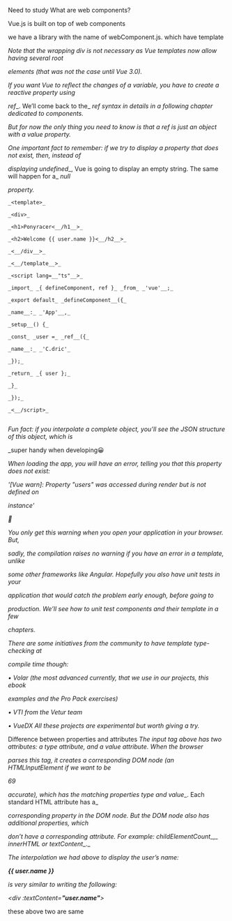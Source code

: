 Need to study
What are web components?

Vue.js is built on top of web components

we have a library with the name of webComponent.js. which have template

 _Note that the wrapping_ _div_ _is not necessary as Vue templates now allow having several root_

_elements (that was not the case until Vue 3.0)._

_If you want Vue to reflect the changes of a variable, you have to create a reactive property using_

_ref__. We’ll come back to the_ _ref_ _syntax in details in a following chapter dedicated to components._

_But for now the only thing you need to know is that a_ _ref_ _is just an object with a_ _value_ _property._

_One important fact to remember: if we try to display a property that does not exist, then, instead of_

_displaying_ _undefined__, Vue is going to display an empty string. The same will happen for a_ _null_

_property._

```
_<template>_

_<div>_

_<h1>Ponyracer<__/h1__>_

_<h2>Welcome {{ user.name }}<__/h2__>_

_<__/div__>_

_<__/template__>_

_<script lang=__"ts"__>_

_import_ _{ defineComponent, ref }_ _from_ _'vue'__;_

_export default_ _defineComponent__({_

_name__:_ _'App'__,_

_setup__() {_

_const_ _user =_ _ref__({_

_name__:_ _'C.dric'_

_});_

_return_ _{ user };_

_}_

_});_

_<__/script>_


```

_Fun fact: if you interpolate a complete object, you’ll see the JSON structure of this object, which is_

_super handy when developing😀

_When loading the app, you will have an error, telling you that this property does not exist:_

_'[Vue warn]: Property "users" was accessed during render but is not defined on_

_instance'_

__

_You only get this warning when you open your application in your browser. But,_

_sadly, the compilation raises no warning if you have an error in a template, unlike_

_some other frameworks like Angular. Hopefully you also have unit tests in your_

_application that would catch the problem early enough, before going to_

_production. We’ll see how to unit test components and their template in a few_

_chapters._

_There are some initiatives from the community to have template type-checking at_

_compile time though:_

_•_ _Volar_ _(the most advanced currently, that we use in our projects, this ebook_

_examples and the Pro Pack exercises)_

_•_ _VTI_ _from the Vetur team_

_•_ _VueDX_ _All these projects are experimental but worth giving a try._

Difference between properties and attributes
_The_ _input_ _tag above has two attributes: a_ _type_ _attribute, and a_ _value_ _attribute. When the browser_

_parses this tag, it creates a corresponding DOM node (an_ _HTMLInputElement_ _if we want to be_

_69_

_accurate), which has the matching properties_ _type_ _and_ _value__. Each standard HTML attribute has a_

_corresponding property in the DOM node. But the DOM node also has additional properties, which_

_don’t have a corresponding attribute. For example:_ _childElementCount__,_ _innerHTML_ _or_ _textContent__._

_The interpolation we had above to display the user’s name:_

_<div>__{{ user.name }}__</div>_

_is very similar to writing the following:_

_<div_ _:textContent=__"user.name"__></div>_

these above two are same
